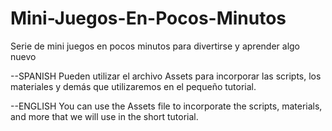 # Mini-Juegos-En-Pocos-Minutos
Serie de mini juegos en pocos minutos para divertirse y aprender algo nuevo

--SPANISH
Pueden utilizar el archivo Assets para incorporar las scripts, los materiales y demás que utilizaremos en el pequeño tutorial.

--ENGLISH
You can use the Assets file to incorporate the scripts, materials, and more that we will use in the short tutorial.
